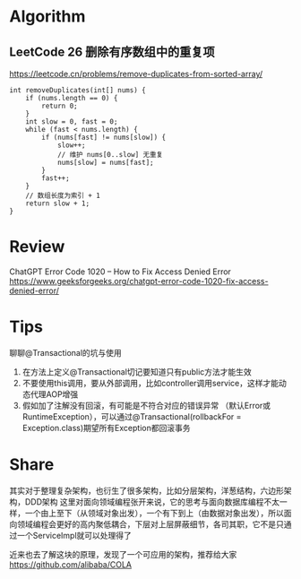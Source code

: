 # Algorithm

## LeetCode 26  删除有序数组中的重复项
https://leetcode.cn/problems/remove-duplicates-from-sorted-array/
```
int removeDuplicates(int[] nums) {
    if (nums.length == 0) {
        return 0;
    }
    int slow = 0, fast = 0;
    while (fast < nums.length) {
        if (nums[fast] != nums[slow]) {
            slow++;
            // 维护 nums[0..slow] 无重复
            nums[slow] = nums[fast];
        }
        fast++;
    }
    // 数组长度为索引 + 1
    return slow + 1;
}
```



# Review
ChatGPT Error Code 1020 – How to Fix Access Denied Error
https://www.geeksforgeeks.org/chatgpt-error-code-1020-fix-access-denied-error/



# Tips
聊聊@Transactional的坑与使用
1. 在方法上定义@Transactional切记要知道只有public方法才能生效
2. 不要使用this调用，要从外部调用，比如controller调用service，这样才能动态代理AOP增强
3. 假如加了注解没有回滚，有可能是不符合对应的错误异常 （默认Error或RuntimeException），可以通过@Transactional(rollbackFor = Exception.class)期望所有Exception都回滚事务







# Share
其实对于整理复杂架构，也衍生了很多架构，比如分层架构，洋葱结构，六边形架构，DDD架构
这里对面向领域编程张开来说，它的思考与面向数据库编程不太一样，一个由上至下（从领域对象出发），一个有下到上（由数据对象出发），所以面向领域编程会更好的高内聚低耦合，下层对上层屏蔽细节，各司其职，它不是只通过一个ServiceImpl就可以处理得了

近来也去了解这块的原理，发现了一个可应用的架构，推荐给大家
https://github.com/alibaba/COLA